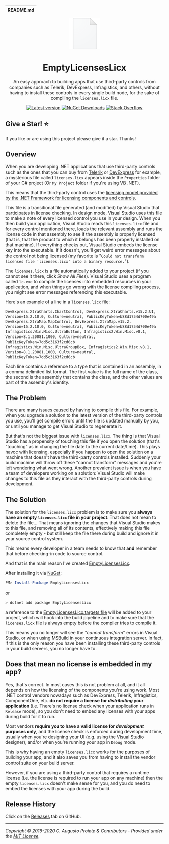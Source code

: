 | README.md |
|:---|

<div align="center">

<img src="img/empty-licenses-licx.png" alt="EmptyLicensesLicx" width="100" />

</div>

<h1 align="center">EmptyLicensesLicx</h1>
<div align="center">

An easy approach to building apps that use third-party controls from companies such as Telerik, DevExpress, Infragistics, and others, without having to install these controls in every single build node, for the sake of compiling the `licenses.licx` file.

[![Latest version](https://img.shields.io/nuget/v/EmptyLicensesLicx.svg)](https://www.nuget.org/packages/EmptyLicensesLicx) [![NuGet Downloads](https://img.shields.io/nuget/dt/EmptyLicensesLicx.svg)](https://www.nuget.org/packages/EmptyLicensesLicx) [![Stack Overflow](https://img.shields.io/badge/stack%20overflow-licenses.licx-orange.svg)](http://stackoverflow.com/questions/tagged/licenses.licx)

</div>

## Give a Star! :star:

If you like or are using this project please give it a star. Thanks!

## Overview

When you are developing .NET applications that use third-party controls such as the ones that you can buy from [Telerik](https://www.telerik.com) or [DevExpress](https://www.devexpress.com) for example, a mysterious file called `licenses.licx` appears inside the `Properties` folder of your C# project (Or `My Project` folder if you're using VB .NET).

This means that the third-party control uses the [licensing model provided by the .NET Framework for licensing components and controls](https://docs.microsoft.com/en-us/previous-versions/fe8b1eh9(v=vs.140)).

This file is a transitional file generated (and modified) by Visual Studio that participates in license checking. In design mode, Visual Studio uses this file to make a note of every licensed control you use in your design. When you then build your application, Visual Studio reads this `licenses.licx` file and for every control mentioned there, loads the relevant assembly and runs the license code in that assembly to see if the assembly is properly licensed (that is, that the product to which it belongs has been properly installed on that machine). If everything checks out, Visual Studio embeds the license key into the executable. If it doesn't, you'll get weird error messages about the control not being licensed (my favorite is "`Could not transform licenses file 'licenses.licx' into a binary resource.`").

The `licenses.licx` is a file automatically added to your project (if you cannot see it there, click _Show All Files_). Visual Studio uses a program called `lc.exe` to compile the licenses into embedded resources in your application, and when things go wrong with the license compiling process, you might see error messages referencing this executable.

Here's an example of a line in a `licenses.licx` file:

```
DevExpress.XtraCharts.ChartControl, DevExpress.XtraCharts.v15.2.UI, Version=15.2.10.0, Culture=neutral, PublicKeyToken=b88d1754d700e49a
DevExpress.XtraMap.MapControl, DevExpress.XtraMap.v15.2, Version=15.2.10.0, Culture=neutral, PublicKeyToken=b88d1754d700e49a
Infragistics.Win.Misc.UltraButton, Infragistics2.Win.Misc.v8.1, Version=8.1.20081.1000, Culture=neutral, PublicKeyToken=7dd5c3163f2cd0cb
Infragistics.Win.Misc.UltraGroupBox, Infragistics2.Win.Misc.v8.1, Version=8.1.20081.1000, Culture=neutral, PublicKeyToken=7dd5c3163f2cd0cb
```

Each line contains a reference to a type that is contained in an assembly, in a comma delimited list format. The first value is the full name of the class, the second is the assembly that contains the class, and the other values are part of the assembly's identity.

## The Problem

There are many issues caused by having to compile this file. For example, when you upgrade a solution to the latest version of the third-party controls you use, you'll get compile errors until the file is updated manually by you, or until you manage to get Visual Studio to regenerate it.

But that's not the biggest issue with `licenses.licx`. The thing is that Visual Studio has a propensity of touching this file if you open the solution (that's "touching" as in changing the file date to the current date/time). This plays havoc with licensing, especially if you happen to open the solution on a machine that doesn't have the third-party controls installed. Suddenly your build machine will throw off these "cannot transform" messages and you're left wondering what went wrong. Another prevalent issue is when you have a team of developers working on a solution: Visual Studio will make changes to this file as they interact with the third-party controls during development.

## The Solution

The solution for the `licenses.licx` problem is to make sure you **always have an empty `licenses.licx` file in your project**. That does not mean to delete the file... That means ignoring the changes that Visual Studio makes to this file, and removing all of its contents, effectively making this file completely empty - but still keep the file there during build and ignore it in your source control system.

This means every developer in a team needs to know that **and** remember that before checking-in code to source control.

And that is the main reason I've created [EmptyLicensesLicx](https://augustoproiete.github.io/EmptyLicensesLicx).

After installing it via [NuGet](https://www.nuget.org/packages/EmptyLicensesLicx):

```powershell
PM> Install-Package EmptyLicensesLicx
```
or
```powershell
> dotnet add package EmptyLicensesLicx
```
a reference to the [EmptyLicensesLicx.targets file](https://github.com/augustoproiete/EmptyLicensesLicx/blob/master/src/build/EmptyLicensesLicx.targets) will be added to your project, which will hook into the build pipeline and to make sure that the `licenses.licx` file is always empty before the compiler tries to compile it.

This means you no longer will see the "_cannot transform_" errors in Visual Studio, or when using MSBuild in your continuous integration server. In fact, if this is the only reason you have been installing these third-party controls in your build servers, you no longer have to.

## Does that mean no license is embedded in my app?

Yes, that's correct. In most cases this is not problem at all, and it all depends on how the licensing of the components you're using work. Most .NET control vendors nowadays such as DevExpress, Telerik, Infragistics, ComponentOne, etc. **do not require a license for _distributing_ your application** (i.e. There's no license check when your application runs in `Release` mode), so you don't need to embed any licenses with your apps during build for it to run.

Most vendors **require you to have a valid license for _development_ purposes only**, and the license check is enforced during development time, usually when you're designing your UI (e.g. using the Visual Studio designer), and/or when you're running your app in `Debug` mode.

This is why having an empty `licenses.licx` works for the purposes of building your app, and it also saves you from having to install the vendor control suite on your build server.

However, if you are using a third-party control that requires a runtime license (i.e. the license is required to run your app on any machine) then the empty `licenses.licx` doesn't make sense for you, and you do need to embed the licenses with your app during the build.

## Release History

Click on the [Releases](https://github.com/augustoproiete/EmptyLicensesLicx/releases) tab on GitHub.

---

_Copyright &copy; 2016-2020 C. Augusto Proiete & Contributors - Provided under the [MIT License](LICENSE)._
